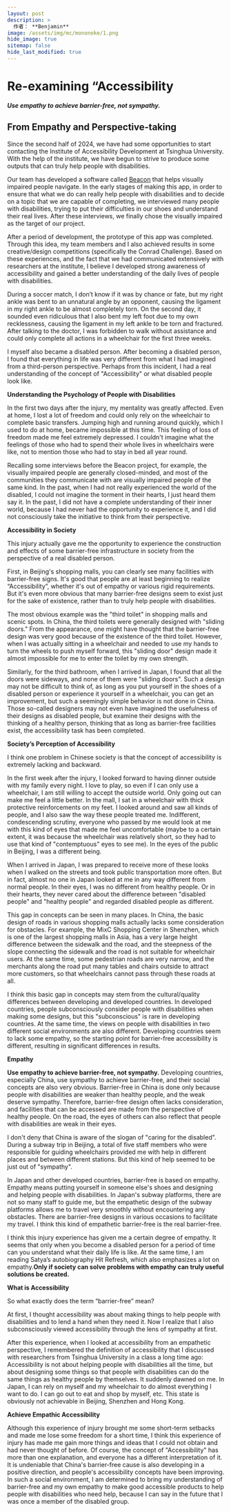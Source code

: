 ```yaml
---
layout: post
description: >
  作者： **Benjamin**
image: /assets/img/mc/mononoke/1.png
hide_image: true
sitemap: false
hide_last_modified: true
---
```


# Re-examining “Accessibility

***Use empathy to achieve barrier-free, not sympathy.***

## From Empathy and Perspective-taking

Since the second half of 2024, we have had some opportunities to start contacting the Institute of Accessibility Development at Tsinghua University. With the help of the institute, we have begun to strive to produce some outputs that can truly help people with disabilities.

Our team has developed a software called [Beacon](https://www.benjaminjiang.com/blog/a-journey-full-of-joy-and-a-little-regret) that helps visually impaired people navigate. In the early stages of making this app, in order to ensure that what we do can really help people with disabilities and to decide on a topic that we are capable of completing, we interviewed many people with disabilities, trying to put their difficulties in our shoes and understand their real lives. After these interviews, we finally chose the visually impaired as the target of our project.

After a period of development, the prototype of this app was completed. Through this idea, my team members and I also achieved results in some creative/design competitions (specifically the Conrad Challenge). Based on these experiences, and the fact that we had communicated extensively with researchers at the institute, I believe I developed strong awareness of accessibility and gained a better understanding of the daily lives of people with disabilities.

During a soccer match, I don’t know if it was by chance or fate, but my right ankle was bent to an unnatural angle by an opponent, causing the ligament in my right ankle to be almost completely torn. On the second day, it sounded even ridiculous that I also bent my left foot due to my own recklessness, causing the ligament in my left ankle to be torn and fractured. After talking to the doctor, I was forbidden to walk without assistance and could only complete all actions in a wheelchair for the first three weeks.

I myself also became a disabled person. After becoming a disabled person, I found that everything in life was very different from what I had imagined from a third-person perspective. Perhaps from this incident, I had a real understanding of the concept of "Accessibility" or what disabled people look like.

**Understanding the Psychology of People with Disabilities**

In the first two days after the injury, my mentality was greatly affected. Even at home, I lost a lot of freedom and could only rely on the wheelchair to complete basic transfers. Jumping high and running around quickly, which I used to do at home, became impossible at this time. This feeling of loss of freedom made me feel extremely depressed. I couldn't imagine what the feelings of those who had to spend their whole lives in wheelchairs were like, not to mention those who had to stay in bed all year round.

Recalling some interviews before the Beacon project, for example, the visually impaired people are generally closed-minded, and most of the communities they communicate with are visually impaired people of the same kind. In the past, when I had not really experienced the world of the disabled, I could not imagine the torment in their hearts, I just heard them say it. In the past, I did not have a complete understanding of their inner world, because I had never had the opportunity to experience it, and I did not consciously take the initiative to think from their perspective.

**Accessibility in Society**

This injury actually gave me the opportunity to experience the construction and effects of some barrier-free infrastructure in society from the perspective of a real disabled person.

First, in Beijing's shopping malls, you can clearly see many facilities with barrier-free signs. It's good that people are at least beginning to realize “Accessibility”, whether it's out of empathy or various rigid requirements. But it's even more obvious that many barrier-free designs seem to exist just for the sake of existence, rather than to truly help people with disabilities.

The most obvious example was the "third toilet" in shopping malls and scenic spots. In China, the third toilets were generally designed with "sliding doors." From the appearance, one might have thought that the barrier-free design was very good because of the existence of the third toilet. However, when I was actually sitting in a wheelchair and needed to use my hands to turn the wheels to push myself forward, this "sliding door" design made it almost impossible for me to enter the toilet by my own strength.

Similarly, for the third bathroom, when I arrived in Japan, I found that all the doors were sideways, and none of them were "sliding doors". Such a design may not be difficult to think of, as long as you put yourself in the shoes of a disabled person or experience it yourself in a wheelchair, you can get an improvement, but such a seemingly simple behavior is not done in China. Those so-called designers may not even have imagined the usefulness of their designs as disabled people, but examine their designs with the thinking of a healthy person, thinking that as long as barrier-free facilities exist, the accessibility task has been completed.

**Society’s Perception of Accessibility**

I think one problem in Chinese society is that the concept of accessibility is extremely lacking and backward.

In the first week after the injury, I looked forward to having dinner outside with my family every night. I love to play, so even if I can only use a wheelchair, I am still willing to accept the outside world. Only going out can make me feel a little better. In the mall, I sat in a wheelchair with thick protective reinforcements on my feet. I looked around and saw all kinds of people, and I also saw the way these people treated me. Indifferent, condescending scrutiny, everyone who passed by me would look at me with this kind of eyes that made me feel uncomfortable (maybe to a certain extent, it was because the wheelchair was relatively short, so they had to use that kind of "contemptuous" eyes to see me). In the eyes of the public in Beijing, I was a different being.

When I arrived in Japan, I was prepared to receive more of these looks when I walked on the streets and took public transportation more often. But in fact, almost no one in Japan looked at me in any way different from normal people. In their eyes, I was no different from healthy people. Or in their hearts, they never cared about the difference between "disabled people" and "healthy people" and regarded disabled people as different.

This gap in concepts can be seen in many places. In China, the basic design of roads in various shopping malls actually lacks some consideration for obstacles. For example, the MixC Shopping Center in Shenzhen, which is one of the largest shopping malls in Asia, has a very large height difference between the sidewalk and the road, and the steepness of the slope connecting the sidewalk and the road is not suitable for wheelchair users. At the same time, some pedestrian roads are very narrow, and the merchants along the road put many tables and chairs outside to attract more customers, so that wheelchairs cannot pass through these roads at all.

I think this basic gap in concepts may stem from the cultural/quality differences between developing and developed countries. In developed countries, people subconsciously consider people with disabilities when making some designs, but this "subconscious" is rare in developing countries. At the same time, the views on people with disabilities in two different social environments are also different. Developing countries seem to lack some empathy, so the starting point for barrier-free accessibility is different, resulting in significant differences in results.

**Empathy**

**Use empathy to achieve barrier-free, not sympathy.** Developing countries, especially China, use sympathy to achieve barrier-free, and their social concepts are also very obvious. Barrier-free in China is done only because people with disabilities are weaker than healthy people, and the weak deserve sympathy. Therefore, barrier-free design often lacks consideration, and facilities that can be accessed are made from the perspective of healthy people. On the road, the eyes of others can also reflect that people with disabilities are weak in their eyes.

I don't deny that China is aware of the slogan of "caring for the disabled". During a subway trip in Beijing, a total of five staff members who were responsible for guiding wheelchairs provided me with help in different places and between different stations. But this kind of help seemed to be just out of "sympathy".

In Japan and other developed countries, barrier-free is based on empathy. Empathy means putting yourself in someone else's shoes and designing and helping people with disabilities. In Japan's subway platforms, there are not so many staff to guide me, but the empathetic design of the subway platforms allows me to travel very smoothly without encountering any obstacles. There are barrier-free designs in various occasions to facilitate my travel. I think this kind of empathetic barrier-free is the real barrier-free.

I think this injury experience has given me a certain degree of empathy. It seems that only when you become a disabled person for a period of time can you understand what their daily life is like. At the same time, I am reading Satya’s autobiography Hit Refresh, which also emphasizes a lot on empathy.**Only if society can solve problems with empathy can truly useful solutions be created.**

**What is Accessibility**

So what exactly does the term “barrier-free” mean?

At first, I thought accessibility was about making things to help people with disabilities and to lend a hand when they need it. Now I realize that I also subconsciously viewed accessibility through the lens of sympathy at first.

After this experience, when I looked at accessibility from an empathetic perspective, I remembered the definition of accessibility that I discussed with researchers from Tsinghua University in a class a long time ago: Accessibility is not about helping people with disabilities all the time, but about designing some things so that people with disabilities can do the same things as healthy people by themselves. It suddenly dawned on me. In Japan, I can rely on myself and my wheelchair to do almost everything I want to do. I can go out to eat and shop by myself, etc. This state is obviously not achievable in Beijing, Shenzhen and Hong Kong.

**Achieve Empathic Accessibility**

Although this experience of injury brought me some short-term setbacks and made me lose some freedom for a short time, I think this experience of injury has made me gain more things and ideas that I could not obtain and had never thought of before. Of course, the concept of "Accessibility" has more than one explanation, and everyone has a different interpretation of it. It is undeniable that China's barrier-free cause is also developing in a positive direction, and people's accessibility concepts have been improving. In such a social environment, I am determined to bring my understanding of barrier-free and my own empathy to make good accessible products to help people with disabilities who need help, because I can say in the future that I was once a member of the disabled group.